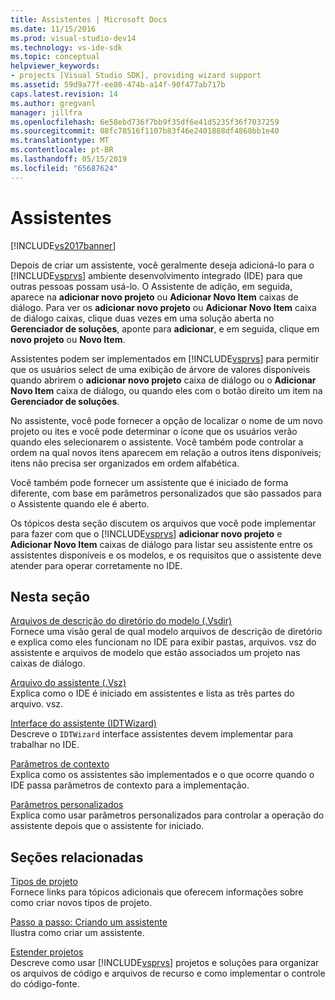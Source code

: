 ```yaml
---
title: Assistentes | Microsoft Docs
ms.date: 11/15/2016
ms.prod: visual-studio-dev14
ms.technology: vs-ide-sdk
ms.topic: conceptual
helpviewer_keywords:
- projects [Visual Studio SDK], providing wizard support
ms.assetid: 59d9a77f-ee80-474b-a14f-90f477ab717b
caps.latest.revision: 14
ms.author: gregvanl
manager: jillfra
ms.openlocfilehash: 6e58ebd736f7bb9f35df6e41d5235f36f7037259
ms.sourcegitcommit: 08fc78516f1107b83f46e2401888df4868bb1e40
ms.translationtype: MT
ms.contentlocale: pt-BR
ms.lasthandoff: 05/15/2019
ms.locfileid: "65687624"
---
```

# <a name="wizards"></a>Assistentes
[!INCLUDE[vs2017banner](../../includes/vs2017banner.md)]

Depois de criar um assistente, você geralmente deseja adicioná-lo para o [!INCLUDE[vsprvs](../../includes/vsprvs-md.md)] ambiente desenvolvimento integrado (IDE) para que outras pessoas possam usá-lo. O Assistente de adição, em seguida, aparece na **adicionar novo projeto** ou **Adicionar Novo Item** caixas de diálogo. Para ver os **adicionar novo projeto** ou **Adicionar Novo Item** caixa de diálogo caixas, clique duas vezes em uma solução aberta no **Gerenciador de soluções**, aponte para **adicionar**, e em seguida, clique em **novo projeto** ou **Novo Item**.  
  
 Assistentes podem ser implementados em [!INCLUDE[vsprvs](../../includes/vsprvs-md.md)] para permitir que os usuários select de uma exibição de árvore de valores disponíveis quando abrirem o **adicionar novo projeto** caixa de diálogo ou o **Adicionar Novo Item** caixa de diálogo, ou quando eles com o botão direito um item na **Gerenciador de soluções**.  
  
 No assistente, você pode fornecer a opção de localizar o nome de um novo projeto ou ites e você pode determinar o ícone que os usuários verão quando eles selecionarem o assistente. Você também pode controlar a ordem na qual novos itens aparecem em relação a outros itens disponíveis; itens não precisa ser organizados em ordem alfabética.  
  
 Você também pode fornecer um assistente que é iniciado de forma diferente, com base em parâmetros personalizados que são passados para o Assistente quando ele é aberto.  
  
 Os tópicos desta seção discutem os arquivos que você pode implementar para fazer com que o [!INCLUDE[vsprvs](../../includes/vsprvs-md.md)] **adicionar novo projeto** e **Adicionar Novo Item** caixas de diálogo para listar seu assistente entre os assistentes disponíveis e os modelos, e os requisitos que o assistente deve atender para operar corretamente no IDE.  
  
## <a name="in-this-section"></a>Nesta seção  
 [Arquivos de descrição do diretório do modelo (.Vsdir)](../../extensibility/internals/template-directory-description-dot-vsdir-files.md)  
 Fornece uma visão geral de qual modelo arquivos de descrição de diretório e explica como eles funcionam no IDE para exibir pastas, arquivos. vsz do assistente e arquivos de modelo que estão associados um projeto nas caixas de diálogo.  
  
 [Arquivo do assistente (.Vsz)](../../extensibility/internals/wizard-dot-vsz-file.md)  
 Explica como o IDE é iniciado em assistentes e lista as três partes do arquivo. vsz.  
  
 [Interface do assistente (IDTWizard)](../../extensibility/internals/wizard-interface-idtwizard.md)  
 Descreve o `IDTWizard` interface assistentes devem implementar para trabalhar no IDE.  
  
 [Parâmetros de contexto](../../extensibility/internals/context-parameters.md)  
 Explica como os assistentes são implementados e o que ocorre quando o IDE passa parâmetros de contexto para a implementação.  
  
 [Parâmetros personalizados](../../extensibility/internals/custom-parameters.md)  
 Explica como usar parâmetros personalizados para controlar a operação do assistente depois que o assistente for iniciado.  
  
## <a name="related-sections"></a>Seções relacionadas  
 [Tipos de projeto](../../extensibility/internals/project-types.md)  
 Fornece links para tópicos adicionais que oferecem informações sobre como criar novos tipos de projeto.  
  
 [Passo a passo: Criando um assistente](https://msdn.microsoft.com/library/adb41fe9-fcca-4e87-bf4f-bf2fa68e8b06)  
 Ilustra como criar um assistente.  
  
 [Estender projetos](../../extensibility/extending-projects.md)  
 Descreve como usar [!INCLUDE[vsprvs](../../includes/vsprvs-md.md)] projetos e soluções para organizar os arquivos de código e arquivos de recurso e como implementar o controle do código-fonte.
